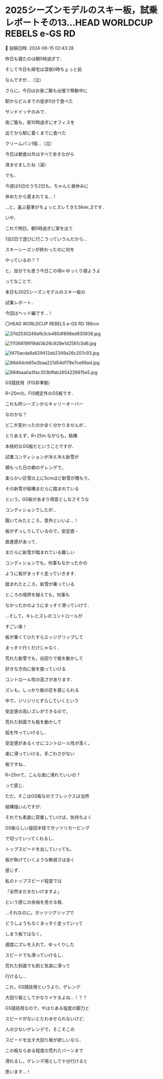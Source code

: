 # 2025シーズンモデルのスキー板，試乗レポートその13…HEAD WORLDCUP REBELS e-GS RD

📅 投稿日時: 2024-06-15 02:43:28

昨日も寝たのは朝5時過ぎで．


そして今日も帰宅は深夜0時ちょっと前


なんですが…（泣）





さらに，今日はお昼ご飯も出張で移動中に


駅からビルまでの徒歩5分で食べた


サンドイッチのみで．


夜ご飯も，夜10時過ぎにオフィスを


出てから駅に着くまでに食べた


クリームパン1個…（泣）





今日は朝食以外はすべて歩きながら


済ませましたね（涙）





でも．


今週は5日のうち2日も，ちゃんと昼休みに


休めたから恵まれてる…！


…と，喜ぶ基準がちょっとズレてきたSkier_Sです．





いや．


これで明日，朝5時過ぎに家を出て


1泊2日で遊びに行こうっていうんだから…


スキーシーズンが終わったのに何を


やっているの？？


と，自分でも思う今日この頃←ゆっくり寝ようよ





ってなことで．


本日も2025シーズンモデルのスキー板の


試乗レポート．


今回はヘッド編です…！[]()








〇HEAD WORLDCUP REBELS e-GS RD 186cm







![37d2530249afb3cb480df898ed830938.jpg](images/37d2530249afb3cb480df898ed830938.jpg)









![11136819919dd3b26c928e1d2561c5d6.jpg](images/11136819919dd3b26c928e1d2561c5d6.jpg)









![f470acda8a629412eb2349a26c207c93.jpg](images/f470acda8a629412eb2349a26c207c93.jpg)









![88d4dcb65e2baa221d54d179e7ce69ad.jpg](images/88d4dcb65e2baa221d54d179e7ce69ad.jpg)









![684baa0a3fac353bffab2654226615e5.jpg](images/684baa0a3fac353bffab2654226615e5.jpg)







GS競技用（FIS非準拠）





R=25mの，FIS規定外のGS板です．


これも昨シーズンからキャリーオーバー


なのかな？


どこが変わったのか全く分かりませんが…





とりあえず，R=25m ながらも，結構


本格的なGS板だということですが．





試乗コンディションが冷え冷え新雪が


積もった日の朝のゲレンデで，


柔らかい圧雪の上に5cmほど新雪が積もり，


その新雪が結構まだらに踏まれている


という，GS板があまり得意としなさそうな


コンディションでしたが…





履いてみたところ，意外といいよ…！


板がずっしりしているので，安定感・


直進感があって．


まだらに新雪が踏まれている難しい


コンディションでも，何事もなかったかの


ように板がまっすぐ走っていきます．


踏まれたところ，新雪が乗っている


ところの境界を越えても，何事も


なかったかのようにまっすぐ滑っていけて．





…そして，キレとズレのコントロールが


すごい楽！


板が重くてひたすらエッジグリップして


まっすぐ行くだけじゃなく．


荒れた新雪でも，谷回りで板を動かして


好きな方向に板を振っていける


コントロール性の高さがあります．





ズレも，しっかり板の圧を感じられる


中で，ジリジリとずらしていくという


安定感の高いズレができるので，


荒れた斜面でも板を動かして


弧を作っていけるし．


安定感があるくせにコントロール性が高く，


楽に滑っていける，手ごわさがない


板ですね…


R=25mで，こんな楽に滑れていいの？


って感じ．





ただ，そこはGS板なのでフレックスは当然


結構強いんですが．


それでも素直に荷重していけば，気持ちよく


GS板らしい旋回半径でガッツリカービング


で切っていってくれるし．


トップスピードを出していっても，


板が負けていくような軟弱さは全く


感じず．


私のトップスピード程度では


「全然まだまだいけますよ」


という感じの余裕を見せる板．





…それなのに，ガッツリグリップで


どうしようもなくまっすぐ走っていって


しまう板ではなく，


適度にズレを入れて，ゆっくりした


スピードでも滑っていけるし．


荒れた斜面でも割と気楽に滑って


行けるし…


これ，GS競技用というより，ゲレンデ


大回り板としてかなりイケるよね…！？？





GS競技用なので，やはりある程度の脚力と


スピードがないとたわませられないけど．





人の少ないゲレンデで，そこそこの


スピードを出す大回り板が欲しいなら．


この板ならある程度の荒れたバーンまで


滑れるし，ゲレンデ用として十分行けると


思います…！
